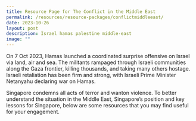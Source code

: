 ```yaml
---
title: Resource Page for The Conflict in the Middle East
permalink: /resources/resource-packages/conflictmiddleeast/
date: 2023-10-26
layout: post
description: Israel hamas palestine middle-east
image: ""
---
```

On 7 Oct 2023, Hamas launched a coordinated surprise offensive on Israel via land, air and sea. The militants rampaged through Israeli communities along the Gaza frontier, killing thousands, and taking many others hostage. Israeli retaliation has been firm and strong, with Israeli Prime Minister Netanyahu declaring war on Hamas.

Singapore condemns all acts of terror and wanton violence. To better understand the situation in the Middle East, Singapore’s position and key lessons for Singapore, below are some resources that you may find useful for your engagement.